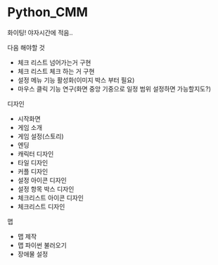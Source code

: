 # Python_CMM
화이팅!
야자시간에 적음..

다음 해야할 것
- 체크 리스트 넘어가는거 구현
- 체크 리스트 체크 하는 거 구현
- 설정 메뉴 기능 활성화(이미지 박스 부터 필요)
- 마우스 클릭 기능 연구(화면 중앙 기중으로 일정 범위 설정하면 가능할지도?)

디자인
- 시작화면
- 게임 소개
- 게임 설정(스토리)
- 엔딩
- 캐릭터 디자인
- 타일 디자인
- 커플 디자인
- 설정 아이콘 디자인
- 설정 항목 박스 디자인
- 체크리스트 아이콘 디자인
- 체크리스트 디자인

맵
- 맵 제작
- 맵 파이썬 불러오기
- 장애물 설정
